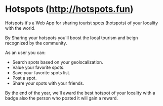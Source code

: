 # Hotspots (http://hotspots.fun)

Hotspots it's a Web App for sharing tourist spots (hotspots) of your locality with the world. 

By Sharing your hotspots you'll boost the local tourism and beign recognized by the community.

As an user you can: 

- Search spots based on your geolocalization.
- Value your favorite spots.
- Save your favorite spots list.
- Post a spot.
- Share your spots with your friends.

By the end of the year, we'll award the best hotspot of your locality with a badge also the person who posted it will gain a reward.